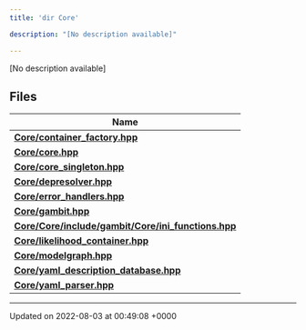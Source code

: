 ```yaml
---
title: 'dir Core'

description: "[No description available]"

---
```







[No description available]

## Files

| Name           |
| -------------- |
| **[Core/container_factory.hpp](/documentation/code/main/files/container__factory_8hpp/#file-container-factory.hpp)**  |
| **[Core/core.hpp](/documentation/code/main/files/core_8hpp/#file-core.hpp)**  |
| **[Core/core_singleton.hpp](/documentation/code/main/files/core__singleton_8hpp/#file-core-singleton.hpp)**  |
| **[Core/depresolver.hpp](/documentation/code/main/files/depresolver_8hpp/#file-depresolver.hpp)**  |
| **[Core/error_handlers.hpp](/documentation/code/main/files/error__handlers_8hpp/#file-error-handlers.hpp)**  |
| **[Core/gambit.hpp](/documentation/code/main/files/gambit_8hpp/#file-gambit.hpp)**  |
| **[Core/Core/include/gambit/Core/ini_functions.hpp](/documentation/code/main/files/core_2include_2gambit_2core_2ini__functions_8hpp/#file-core/include/gambit/core/ini-functions.hpp)**  |
| **[Core/likelihood_container.hpp](/documentation/code/main/files/likelihood__container_8hpp/#file-likelihood-container.hpp)**  |
| **[Core/modelgraph.hpp](/documentation/code/main/files/modelgraph_8hpp/#file-modelgraph.hpp)**  |
| **[Core/yaml_description_database.hpp](/documentation/code/main/files/yaml__description__database_8hpp/#file-yaml-description-database.hpp)**  |
| **[Core/yaml_parser.hpp](/documentation/code/main/files/yaml__parser_8hpp/#file-yaml-parser.hpp)**  |






-------------------------------

Updated on 2022-08-03 at 00:49:08 +0000
